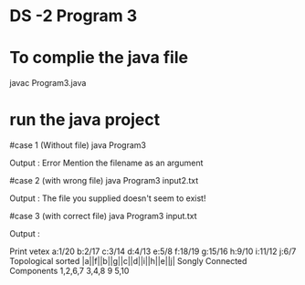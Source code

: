 # DS -2 Program 3 

# To complie the java file

javac Program3.java

# run the java project 

#case 1 (Without file)
java Program3

Output : Error Mention the filename as an argument

#case 2 (with wrong file)
java Program3 input2.txt

Output : The file you supplied doesn't seem to exist!

#case 3 (with correct file)
java Program3 input.txt

Output : 

Print vetex
a:1/20
b:2/17
c:3/14
d:4/13
e:5/8
f:18/19
g:15/16
h:9/10
i:11/12
j:6/7
Topological sorted
|a||f||b||g||c||d||i||h||e||j|
Songly Connected Components
1,2,6,7
3,4,8
9
5,10
